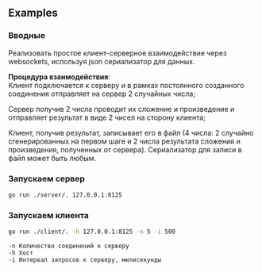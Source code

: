 ## Examples

### Вводные 
Реализовать простое клиент-серверное взаимодействие через websockets, используя json сериализатор для данных.

**Процедура взаимодействия**:  
Клиент подключается к серверу и в рамках постоянного созданного соединения отправляет на сервер 2 случайных числа; 

Сервер получив 2 числа проводит их сложение и произведение и отправляет результат в виде 2 чисел на сторону клиента;  

Клиент, получив результат, записывает его в файл (4 числа: 2 случайно сгенерированных на первом шаге и 2 числа результата сложения и произведения, полученных от сервера). Сериализатор для записи в файл может быть любым.

### Запускаем сервер
```bash
go run ./server/. 127.0.0.1:8125
```

### Запускаем клиента
```bash
go run ./client/. -h 127.0.0.1:8125 -n 5 -i 500
```
```
-n Количество соединений к серверу 
-h Хост
-i Интервал запросов к серверу, милисекунды
```